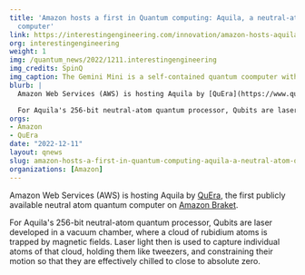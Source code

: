 ```yaml
---
title: 'Amazon hosts a first in Quantum computing: Aquila, a neutral-atom Quantum
  computer'
link: https://interestingengineering.com/innovation/amazon-hosts-aquila-quantum-computer?modal-plans
org: interestingengineering
weight: 1
img: /quantum_news/2022/1211.interestingengineering
img_credits: SpinQ
img_caption: The Gemini Mini is a self-contained quantum coomputer with its own display.
blurb: |
  Amazon Web Services (AWS) is hosting Aquila by [QuEra](https://www.quera.com/), the first publicly available neutral atom quantum computer on [Amazon Braket](https://aws.amazon.com/braket/).

  For Aquila's 256-bit neutral-atom quantum processor, Qubits are laser developed in a vacuum chamber, where a cloud of rubidium atoms is trapped by magnetic fields. Laser light then is used to capture individual atoms of that cloud, holding them like tweezers, and constraining their motion so that they are effectively chilled to close to absolute zero.
orgs:
- Amazon
- QuEra
date: "2022-12-11"
layout: qnews
slug: amazon-hosts-a-first-in-quantum-computing-aquila-a-neutral-atom-quantum-computer
organizations: [Amazon]
---
```


Amazon Web Services (AWS) is hosting Aquila by [QuEra](https://www.quera.com/), the first publicly available neutral atom quantum computer on [Amazon Braket](https://aws.amazon.com/braket/).

For Aquila's 256-bit neutral-atom quantum processor, Qubits are laser developed in a vacuum chamber, where a cloud of rubidium atoms is trapped by magnetic fields. Laser light then is used to capture individual atoms of that cloud, holding them like tweezers, and constraining their motion so that they are effectively chilled to close to absolute zero.
